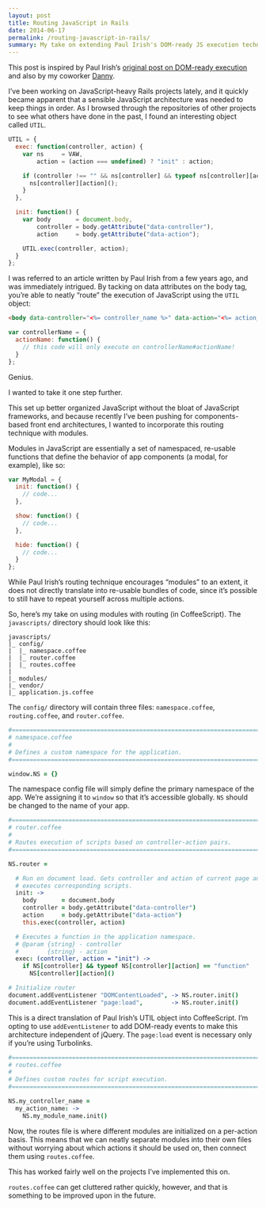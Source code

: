 ```yaml
---
layout: post
title: Routing JavaScript in Rails
date: 2014-06-17
permalink: /routing-javascript-in-rails/
summary: My take on extending Paul Irish's DOM-ready JS execution technique.
---
```


This post is inspired by Paul Irish’s [original post on DOM-ready execution](https://www.paulirish.com/2009/markup-based-unobtrusive-comprehensive-dom-ready-execution/) and also by my coworker [Danny](http://www.danielsellergren.com/).

I’ve been working on JavaScript-heavy Rails projects lately, and it quickly became apparent that a sensible JavaScript architecture was needed to keep things in order. As I browsed through the repositories of other projects to see what others have done in the past, I found an interesting object called `UTIL`.

```javascript
UTIL = {
  exec: function(controller, action) {
    var ns     = VAW,
        action = (action === undefined) ? "init" : action;

    if (controller !== "" && ns[controller] && typeof ns[controller][action] == "function") {
      ns[controller][action]();
    }
  },

  init: function() {
    var body       = document.body,
        controller = body.getAttribute("data-controller"),
        action     = body.getAttribute("data-action");

    UTIL.exec(controller, action);
  }
};
```

I was referred to an article written by Paul Irish from a few years ago, and was immediately intrigued. By tacking on data attributes on the body tag, you’re able to neatly “route” the execution of JavaScript using the `UTIL` object:

```html
<body data-controller="<%= controller_name %>" data-action="<%= action_name %>">
```

```javascript
var controllerName = {
  actionName: function() {
    // this code will only execute on controllerName#actionName!
  }
};
```

Genius.

I wanted to take it one step further.

This set up better organized JavaScript without the bloat of JavaScript frameworks, and because recently I’ve been pushing for components-based front end architectures, I wanted to incorporate this routing technique with modules.

Modules in JavaScript are essentially a set of namespaced, re-usable functions that define the behavior of app components (a modal, for example), like so:

```javascript
var MyModal = {
  init: function() {
    // code...
  },

  show: function() {
    // code...
  },

  hide: function() {
    // code...
  }
};
```

While Paul Irish’s routing technique encourages “modules” to an extent, it does not directly translate into re-usable bundles of code, since it’s possible to still have to repeat yourself across multiple actions.

So, here’s my take on using modules with routing (in CoffeeScript). The `javascripts/` directory should look like this:

```
javascripts/
|_ config/
|  |_ namespace.coffee
|  |_ router.coffee
|  |_ routes.coffee
|
|_ modules/
|_ vendor/
|_ application.js.coffee

```

The `config/` directory will contain three files: `namespace.coffee`, `routing.coffee`, and `router.coffee`.

```coffeescript
#===============================================================================
# namespace.coffee
#
# Defines a custom namespace for the application.
#===============================================================================

window.NS = {}
```

The namespace config file will simply define the primary namespace of the app. We’re assigning it to `window` so that it’s accessible globally. `NS` should be changed to the name of your app.

```coffeescript
#===============================================================================
# router.coffee
#
# Routes execution of scripts based on controller-action pairs.
#===============================================================================

NS.router =

  # Run on document load. Gets controller and action of current page and
  # executes corresponding scripts.
  init: ->
    body       = document.body
    controller = body.getAttribute("data-controller")
    action     = body.getAttribute("data-action")
    this.exec(controller, action)

  # Executes a function in the application namespace.
  # @param {string} - controller
  #        {string} - action
  exec: (controller, action = "init") ->
    if NS[controller] && typeof NS[controller][action] == "function"
      NS[controller][action]()

# Initialize router
document.addEventListener "DOMContentLoaded", -> NS.router.init()
document.addEventListener "page:load",        -> NS.router.init()
```

This is a direct translation of Paul Irish’s UTIL object into CoffeeScript. I’m opting to use `addEventListener` to add DOM-ready events to make this architecture independent of jQuery. The `page:load` event is necessary only if you’re using Turbolinks.

```coffeescript
#===============================================================================
# routes.coffee
#
# Defines custom routes for script execution.
#===============================================================================

NS.my_controller_name =
  my_action_name: ->
    NS.my_module_name.init()
```

Now, the routes file is where different modules are initialized on a per-action basis. This means that we can neatly separate modules into their own files without worrying about which actions it should be used on, then connect them using `routes.coffee`.

This has worked fairly well on the projects I’ve implemented this on.

`routes.coffee` can get cluttered rather quickly, however, and that is something to be improved upon in the future.
